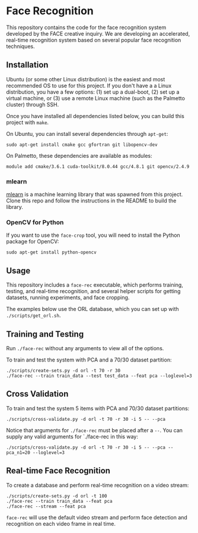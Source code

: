 # Face Recognition

This repository contains the code for the face recognition system developed by the FACE creative inquiry. We are developing an accelerated, real-time recognition system based on several popular face recognition techniques.

## Installation

Ubuntu (or some other Linux distribution) is the easiest and most recommended OS to use for this project. If you don't have a a Linux distribution, you have a few options: (1) set up a dual-boot, (2) set up a virtual machine, or (3) use a remote Linux machine (such as the Palmetto cluster) through SSH.

Once you have installed all dependencies listed below, you can build this project with `make`.

On Ubuntu, you can install several dependencies through `apt-get`:
```
sudo apt-get install cmake gcc gfortran git libopencv-dev
```

On Palmetto, these dependencies are available as modules:
```
module add cmake/3.6.1 cuda-toolkit/8.0.44 gcc/4.8.1 git opencv/2.4.9
```

### mlearn

[mlearn](https://github.com/CUFCTL/mlearn) is a machine learning library that was spawned from this project. Clone this repo and follow the instructions in the README to build the library.

### OpenCV for Python

If you want to use the `face-crop` tool, you will need to install the Python package for OpenCV:
```
sudo apt-get install python-opencv
```

## Usage

This repository includes a `face-rec` executable, which performs training, testing, and real-time recognition, and several helper scripts for getting datasets, running experiments, and face cropping.

The examples below use the ORL database, which you can set up with `./scripts/get_orl.sh`.

## Training and Testing

Run `./face-rec` without any arguments to view all of the options.

To train and test the system with PCA and a 70/30 dataset partition:
```
./scripts/create-sets.py -d orl -t 70 -r 30
./face-rec --train train_data --test test_data --feat pca --loglevel=3
```

## Cross Validation

To train and test the system 5 items with PCA and 70/30 dataset partitions:
```
./scripts/cross-validate.py -d orl -t 70 -r 30 -i 5 -- --pca
```

Notice that arguments for `./face-rec` must be placed after a `--`. You can supply any valid arguments for `./face-rec in this way:
```
./scripts/cross-validate.py -d orl -t 70 -r 30 -i 5 -- --pca --pca_n1=20 --loglevel=3
```

## Real-time Face Recognition

To create a database and perform real-time recognition on a video stream:
```
./scripts/create-sets.py -d orl -t 100
./face-rec --train train_data --feat pca
./face-rec --stream --feat pca
```

`face-rec` will use the default video stream and perform face detection and recognition on each video frame in real time.
